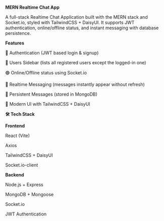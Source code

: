 **MERN Realtime Chat App**

A full-stack Realtime Chat Application built with the MERN stack and Socket.io, styled with TailwindCSS + DaisyUI.
It supports JWT authentication, online/offline status, and instant messaging with database persistence.

**Features**

🔑 Authentication (JWT based login & signup)

👥 Users Sidebar (lists all registered users except the logged-in one)

🟢 Online/Offline status using Socket.io

💬 Realtime Messaging (messages instantly appear without refresh)

💾 Persistent Messages (stored in MongoDB)

🎨 Modern UI with TailwindCSS + DaisyUI

**🛠️ Tech Stack**

**Frontend**

React (Vite)

Axios

TailwindCSS + DaisyUI

Socket.io-client

**Backend**

Node.js + Express

MongoDB + Mongoose

Socket.io

JWT Authentication

